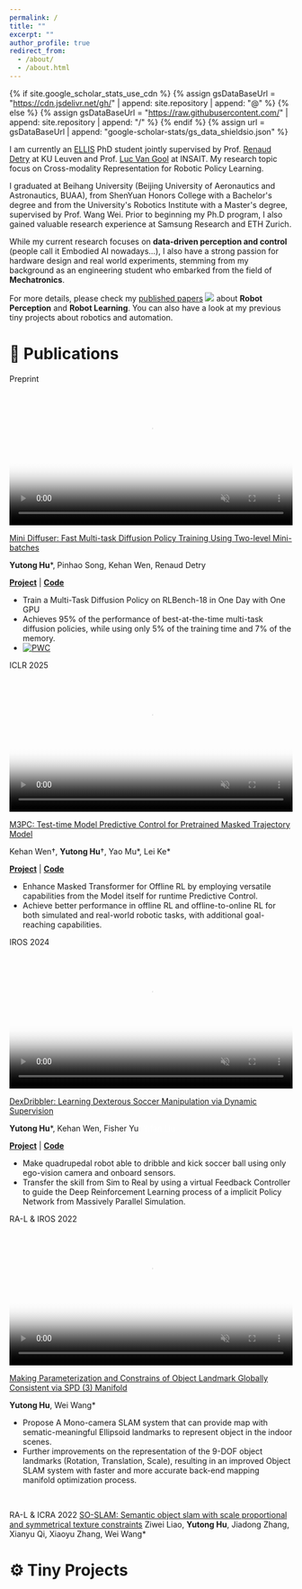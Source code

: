 ```yaml
---
permalink: /
title: ""
excerpt: ""
author_profile: true
redirect_from: 
  - /about/
  - /about.html
---
```


{% if site.google_scholar_stats_use_cdn %}
{% assign gsDataBaseUrl = "https://cdn.jsdelivr.net/gh/" | append: site.repository | append: "@" %}
{% else %}
{% assign gsDataBaseUrl = "https://raw.githubusercontent.com/" | append: site.repository | append: "/" %}
{% endif %}
{% assign url = gsDataBaseUrl | append: "google-scholar-stats/gs_data_shieldsio.json" %}

<span class='anchor' id='about-me'></span>

I am currently an [ELLIS](https://ellis.eu/) PhD student jointly supervised by Prof. [Renaud Detry](https://renaud-detry.net/) at KU Leuven and Prof. [Luc Van Gool](https://scholar.google.com/citations?user=TwMib_QAAAAJ) at INSAIT. My research topic focus on Cross-modality Representation for Robotic Policy Learning.

I graduated at Beihang University (Beijing University of Aeronautics and Astronautics, BUAA), from ShenYuan Honors College with a Bachelor's degree and from the University's Robotics Institute with a Master's degree, supervised by Prof. Wang Wei. Prior to beginning my Ph.D program, I also gained valuable research experience at Samsung Research and ETH Zurich.

While my current research focuses on **data-driven perception and control** (people call it Embodied AI nowadays...), I also have a strong passion for hardware design and real world experiments, stemming from my background as an engineering student who embarked from the field of **Mechatronics**. 

For more details, please check my [published papers](https://scholar.google.com/citations?user=BlK2gEAAAAAJ) <img src="https://img.shields.io/endpoint?url={{ url | url_encode }}&logo=Google%20Scholar&labelColor=f6f6f6&color=9cf&style=flat&label=citations"> about **Robot Perception** and **Robot Learning**. You can also have a look at my previous tiny projects about robotics and automation.


# 📝 Publications
<div class='paper-box'><div class='paper-box-image'><div><div class="badge">Preprint</div><video muted autoplay loop alt="sym" width="100%" poster="images/minidi.webp">
    <source src="images/minidi.mp4" type="video/mp4">
</video></div></div>
<div class='paper-box-text' markdown="1">

[Mini Diffuser: Fast Multi-task Diffusion Policy Training Using Two-level Mini-batches](https://arxiv.org/abs/2505.09430)

**Yutong Hu***, Pinhao Song, Kehan Wen, Renaud Detry

[**Project**](https://mini-diffuse-actor.github.io/) \| [**Code**](https://github.com/utomm/mini-diffuse-actor)

<strong><span class='show_paper_citations' data=''></span></strong>
- Train a Multi-Task Diffusion Policy on RLBench-18 in One Day with One GPU
- Achieves 95% of the performance of best-at-the-time multi-task diffusion policies, while using only 5% of the training time and 7% of the memory. 
- [![PWC](https://img.shields.io/endpoint.svg?url=https://paperswithcode.com/badge/train-a-multi-task-diffusion-policy-on/robot-manipulation-on-rlbench)](https://paperswithcode.com/sota/robot-manipulation-on-rlbench?p=train-a-multi-task-diffusion-policy-on)
</div>
</div>

<div class='paper-box'><div class='paper-box-image'><div><div class="badge">ICLR 2025</div><video muted autoplay loop alt="sym" width="100%" poster="images/MBTT.webp">
    <source src="images/MBTT.mp4" type="video/mp4">
</video></div></div>
<div class='paper-box-text' markdown="1">

[M3PC: Test-time Model Predictive Control for Pretrained Masked Trajectory Model](https://arxiv.org/abs/2412.05675v1)

Kehan Wen†, **Yutong Hu**†, Yao Mu\*, Lei Ke\* 

[**Project**](https://sites.google.com/view/m3pc) \| [**Code**](https://github.com/wkh923/m3pc)

<strong><span class='show_paper_citations' data=''></span></strong>
- Enhance Masked Transformer for Offline RL by employing versatile capabilities from the Model itself for runtime Predictive Control.
- Achieve better performance in offline RL and offline-to-online RL for both simulated and real-world robotic tasks, with additional goal-reaching capabilities.
</div>
</div>


<div class='paper-box'><div class='paper-box-image'><div><div class="badge">IROS 2024</div><video muted autoplay loop alt="sym" width="100%" poster="images/ball.webp">
    <source src="images/ball.mp4" type="video/mp4">
</video></div></div>
<div class='paper-box-text' markdown="1">

[DexDribbler: Learning Dexterous Soccer Manipulation via Dynamic Supervision](https://arxiv.org/abs/2403.14300)

**Yutong Hu***, Kehan Wen, Fisher Yu<span style="color:white">, Yifan Liu</span>

[**Project**](https://sites.google.com/view/dex-soccer-dribbler/home) \| [**Code**](https://github.com/SysCV/soccer-player) 
<strong><span class='show_paper_citations' data=''></span></strong>
- Make quadrupedal robot able to dribble and kick soccer ball using only ego-vision camera and onboard sensors.
- Transfer the skill from Sim to Real by using a virtual Feedback Controller to guide the Deep Reinforcement Learning process of a implicit Policy Network from Massively Parallel Simulation.
</div>
</div>

<div class='paper-box'><div class='paper-box-image'><div><div class="badge">RA-L & IROS 2022</div><video muted autoplay loop alt="sym" width="100%" poster="images/SPD.webp">
    <source src="images/SPD-SLAM.mp4" type="video/mp4">
</video></div></div>
<div class='paper-box-text' markdown="1">

[Making Parameterization and Constrains of Object Landmark Globally Consistent via SPD (3) Manifold](https://arxiv.org/abs/2204.10552)

**Yutong Hu**, Wei Wang*

<strong><span class='show_paper_citations' data='BlK2gEAAAAAJ:u-x6o8ySG0sC'></span></strong>
- Propose A Mono-camera SLAM system that can provide map with sematic-meaningful Ellipsoid landmarks to represent object in the indoor scenes.
- Further improvements on the representation of the 9-DOF object landmarks (Rotation, Translation, Scale), resulting in an improved Object SLAM system with faster and more accurate back-end mapping manifold optimization process.
</div>
</div>

<!-- <div class='paper-box'><div class='paper-box-image'><div><div class="badge">RA-L & ICRA 2022</div><img src='images/sym.webp' alt="sym" width="100%"></div></div>
<div class='paper-box-text' markdown="1">

[SO-SLAM: Semantic object slam with scale proportional and symmetrical texture constraints](https://arxiv.org/abs/2109.04884)

Ziwei Liao, **Yutong Hu**, Jiadong Zhang, Xianyu Qi, Xiaoyu Zhang, Wei Wang*

<strong><span class='show_paper_citations' data='BlK2gEAAAAAJ:d1gkVwhDpl0C'></span></strong>
- Enhance monocular object SLAM algorithm by fully coupling three spatial structure (Symmetrical, Plane-Tangent, Scale) constraints for indoor environments.
- Propose a sampling-based method to detect the texture symmetry for objects in monocular images.
</div>
</div> -->

 <br/>

<span class="highlight-blue">RA-L & ICRA 2022</span>&nbsp;[SO-SLAM: Semantic object slam with scale proportional and symmetrical texture constraints](https://arxiv.org/abs/2109.04884) Ziwei Liao, **Yutong Hu**, Jiadong Zhang, Xianyu Qi, Xiaoyu Zhang, Wei Wang*


<span class='anchor' id='tiny-projects'></span>
# ⚙️ Tiny Projects


<html>
<head>
    <style>
        .grid-container {
            display: grid;
            grid-template-columns: repeat(auto-fill, minmax(250px, 1fr)); /* Creates as many columns of min 250px as can fit */
            gap: 10px; /* Spacing between grid items */
            padding: 10px;
        }
        .grid-item {
            display: flex;
            flex-direction: column;
            align-items: center;
        }
        .grid-item img {
            max-height: 180px;
            width: auto;
            margin-bottom: 10px; /* Space between the image and the text */
        }
        .caption {
            height: 30px;
            width: 90%;
            text-align: center;
            text-align: center;
            background-color: #f0f0f0; /* Gray background */
            padding: 5px 10px; /* Slightly larger than the text */
            border-radius: 5px; /* Rounded corners */
            box-shadow: 0 0 10px rgba(0, 0, 0, 0.2);  
        }
                    
    </style>
</head>
<body>
    <div class="grid-container">
        <div class="grid-item">
            <img src="images/dragon.webp" alt="Image 1">
            <div class="caption"><p>Dragon-like Worm</p> </div>
        </div>
        <div class="grid-item">
            <img src="images/walker.webp" alt="Image 2">
            <div class="caption">8-bar Linkage Walker</div>
        </div>
        <div class="grid-item">
            <img src="images/paper.webp" alt="Image 3">
            <div class="caption">Smartphone-controlled Paper Plane</div>
        </div>
        <div class="grid-item">
            <img src="images/maglev.webp" alt="Image 4">
            <div class="caption">Maglev Prototype</div>
        </div>
        <div class="grid-item">
            <img src="images/maze.webp" alt="Image 5">
            <div class="caption">2-joint Maze Solver</div>
        </div>
        <div class="grid-item">
            <img src="images/grasp.webp" alt="Image 6">
            <div class="caption">Sim2Real Grasping</div>
        </div>
    </div>
</body>
</html>




# 📖 Educations
- *2024.11 - 2025 (Now)：* Ph.D candidate, Research Unit of Robotics, Automation and Mechatronics (RAM), KU Leuven
- *2020.09 - 2023.03：* M.Phil., the Robotics Institute, School of Mechanical Engineering and Automation, Beihang University
- *2016.09 - 2020.06：* B.Eng., ShenYuan Honors College, Beihang University


# 💻 Internships
- *2023.07 - 2024.10：* Research Assistant @ Visual Intelligence and System Group, [Computer Vision Lab](https://vision.ee.ethz.ch/people/alumni.html), ETH Zurich.
- *2022.05 - 2022.11：* Research Intern @ [Samsung Research Center](https://research.samsung.com/robotics), Beijing.

# 🎖 Honors and Awards
- *2023.03：* Graduate Excellence in Beijing Province
- *2023.01：* Samsung 2022 Best Intern 
- *2023.01：* Outstanding Master Thesis Award in Beihang University
- *2022.12：* Robotics Institute Founder's Scholarship (1/year)
- *2016, 2018-2019, 2020, 2022：* Annual Full Scholarship

---

<html>
<body>
<script type='text/javascript' id='clustrmaps' src='//cdn.clustrmaps.com/map_v2.js?cl=a5a5a5&w=300&t=tt&d=0IgJWoXAmV8VcT-Y8cwpwADxpkSlsG5eGUpxm_MiWvM&co=ffffff&ct=000000&cmo=4c846f&cmn=bc7575&w=400'></script>
</body>
</html>
